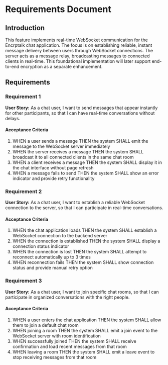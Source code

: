 # Requirements Document

## Introduction

This feature implements real-time WebSocket communication for the Encrptalk chat application. The focus is on establishing reliable, instant message delivery between users through WebSocket connections. The server acts as a message relay, broadcasting messages to connected clients in real-time. This foundational implementation will later support end-to-end encryption as a separate enhancement.

## Requirements

### Requirement 1

**User Story:** As a chat user, I want to send messages that appear instantly for other participants, so that I can have real-time conversations without delays.

#### Acceptance Criteria

1. WHEN a user sends a message THEN the system SHALL emit the message to the WebSocket server immediately
2. WHEN the server receives a message THEN the system SHALL broadcast it to all connected clients in the same chat room
3. WHEN a client receives a message THEN the system SHALL display it in the chat interface without page refresh
4. WHEN a message fails to send THEN the system SHALL show an error indicator and provide retry functionality

### Requirement 2

**User Story:** As a chat user, I want to establish a reliable WebSocket connection to the server, so that I can participate in real-time conversations.

#### Acceptance Criteria

1. WHEN the chat application loads THEN the system SHALL establish a WebSocket connection to the backend server
2. WHEN the connection is established THEN the system SHALL display a connection status indicator
3. WHEN the connection is lost THEN the system SHALL attempt to reconnect automatically up to 3 times
4. WHEN reconnection fails THEN the system SHALL show connection status and provide manual retry option

### Requirement 3

**User Story:** As a chat user, I want to join specific chat rooms, so that I can participate in organized conversations with the right people.

#### Acceptance Criteria

1. WHEN a user enters the chat application THEN the system SHALL allow them to join a default chat room
2. WHEN joining a room THEN the system SHALL emit a join event to the WebSocket server with room identification
3. WHEN successfully joined THEN the system SHALL receive confirmation and load recent messages from that room
4. WHEN leaving a room THEN the system SHALL emit a leave event to stop receiving messages from that room